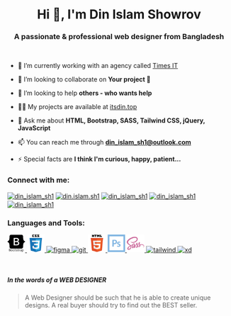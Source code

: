 <h1 align="center">Hi 👋, I'm Din Islam Showrov</h1>
<h3 align="center">A passionate & professional web designer from Bangladesh</h3>

<br>

- 🔭 I’m currently working with an agency called [Times IT](https://timesit.org/)

- 👯 I’m looking to collaborate on **Your project 🥰**

- 🤝 I’m looking to help **others - who wants help**

- 👨‍💻 My projects are available at [itsdin.top](itsdin.top)

- 💬 Ask me about **HTML, Bootstrap, SASS, Tailwind CSS, jQuery, JavaScript**

- 📫 You can reach me through **din_islam_sh1@outlook.com**

- ⚡ Special facts are **I think I'm curious, happy, patient...**

<h3 align="left">Connect with me:</h3>
<p align="left">
<a href="https://twitter.com/din_islam_sh1" target="blank"><img align="center" src="https://raw.githubusercontent.com/rahuldkjain/github-profile-readme-generator/master/src/images/icons/Social/twitter.svg" alt="din_islam_sh1" height="30" width="40" /></a>
<a href="https://fb.com/din.islam.sh1" target="blank"><img align="center" src="https://raw.githubusercontent.com/rahuldkjain/github-profile-readme-generator/master/src/images/icons/Social/facebook.svg" alt="din.islam.sh1" height="30" width="40" /></a>
<a href="https://instagram.com/din_islam_sh1" target="blank"><img align="center" src="https://raw.githubusercontent.com/rahuldkjain/github-profile-readme-generator/master/src/images/icons/Social/instagram.svg" alt="din_islam_sh1" height="30" width="40" /></a>
<a href="https://dribbble.com/din_islam_sh1" target="blank"><img align="center" src="https://raw.githubusercontent.com/rahuldkjain/github-profile-readme-generator/master/src/images/icons/Social/dribbble.svg" alt="din_islam_sh1" height="30" width="40" /></a>
<a href="https://www.behance.net/din_islam_sh1" target="blank"><img align="center" src="https://raw.githubusercontent.com/rahuldkjain/github-profile-readme-generator/master/src/images/icons/Social/behance.svg" alt="din_islam_sh1" height="30" width="40" /></a>
</p>

<h3 align="left">Languages and Tools:</h3>
<p align="left"> <a href="https://getbootstrap.com" target="_blank" rel="noreferrer"> <img src="https://raw.githubusercontent.com/devicons/devicon/master/icons/bootstrap/bootstrap-plain-wordmark.svg" alt="bootstrap" width="40" height="40"/> </a> <a href="https://www.w3schools.com/css/" target="_blank" rel="noreferrer"> <img src="https://raw.githubusercontent.com/devicons/devicon/master/icons/css3/css3-original-wordmark.svg" alt="css3" width="40" height="40"/> </a> <a href="https://www.figma.com/" target="_blank" rel="noreferrer"> <img src="https://www.vectorlogo.zone/logos/figma/figma-icon.svg" alt="figma" width="40" height="40"/> </a> <a href="https://git-scm.com/" target="_blank" rel="noreferrer"> <img src="https://www.vectorlogo.zone/logos/git-scm/git-scm-icon.svg" alt="git" width="40" height="40"/> </a> <a href="https://www.w3.org/html/" target="_blank" rel="noreferrer"> <img src="https://raw.githubusercontent.com/devicons/devicon/master/icons/html5/html5-original-wordmark.svg" alt="html5" width="40" height="40"/> </a> <a href="https://www.photoshop.com/en" target="_blank" rel="noreferrer"> <img src="https://raw.githubusercontent.com/devicons/devicon/master/icons/photoshop/photoshop-line.svg" alt="photoshop" width="40" height="40"/> </a> <a href="https://sass-lang.com" target="_blank" rel="noreferrer"> <img src="https://raw.githubusercontent.com/devicons/devicon/master/icons/sass/sass-original.svg" alt="sass" width="40" height="40"/> </a> <a href="https://tailwindcss.com/" target="_blank" rel="noreferrer"> <img src="https://www.vectorlogo.zone/logos/tailwindcss/tailwindcss-icon.svg" alt="tailwind" width="40" height="40"/> </a> <a href="https://www.adobe.com/products/xd.html" target="_blank" rel="noreferrer"> <img src="https://cdn.worldvectorlogo.com/logos/adobe-xd.svg" alt="xd" width="40" height="40"/> </a> </p>

<br>


<h5> In the words of a WEB DESIGNER </h5> 

> A Web Designer should be such that he is able to create unique designs. A real buyer should try to find out the BEST seller.

